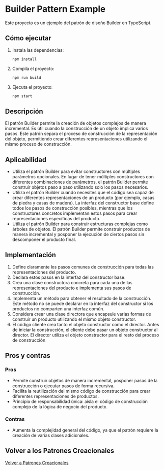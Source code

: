 # Builder Pattern Example

Este proyecto es un ejemplo del patrón de diseño Builder en TypeScript.

## Cómo ejecutar

1. Instala las dependencias:
    ```sh
    npm install
    ```

2. Compila el proyecto:
    ```sh
    npm run build
    ```

3. Ejecuta el proyecto:
    ```sh
    npm start
    ```

## Descripción

El patrón Builder permite la creación de objetos complejos de manera incremental. Es útil cuando la construcción de un objeto implica varios pasos. Este patrón separa el proceso de construcción de la representación del objeto, permitiendo crear diferentes representaciones utilizando el mismo proceso de construcción.

## Aplicabilidad

- Utiliza el patrón Builder para evitar constructores con múltiples parámetros opcionales. En lugar de tener múltiples constructores con diferentes combinaciones de parámetros, el patrón Builder permite construir objetos paso a paso utilizando solo los pasos necesarios.
- Utiliza el patrón Builder cuando necesites que el código sea capaz de crear diferentes representaciones de un producto (por ejemplo, casas de piedra y casas de madera). La interfaz del constructor base define todos los pasos de construcción posibles, mientras que los constructores concretos implementan estos pasos para crear representaciones específicas del producto.
- Utiliza el patrón Builder para construir estructuras complejas como árboles de objetos. El patrón Builder permite construir productos de manera incremental y posponer la ejecución de ciertos pasos sin descomponer el producto final.

## Implementación

1. Define claramente los pasos comunes de construcción para todas las representaciones del producto.
2. Declara estos pasos en la interfaz del constructor base.
3. Crea una clase constructora concreta para cada una de las representaciones del producto e implementa sus pasos de construcción.
4. Implementa un método para obtener el resultado de la construcción. Este método no se puede declarar en la interfaz del constructor si los productos no comparten una interfaz común.
5. Considera crear una clase directora que encapsule varias formas de construir un producto utilizando el mismo objeto constructor.
6. El código cliente crea tanto el objeto constructor como el director. Antes de iniciar la construcción, el cliente debe pasar un objeto constructor al director. El director utiliza el objeto constructor para el resto del proceso de construcción.

## Pros y contras

### Pros
- Permite construir objetos de manera incremental, posponer pasos de la construcción o ejecutar pasos de forma recursiva.
- Facilita la reutilización del mismo código de construcción para crear diferentes representaciones de productos.
- Principio de responsabilidad única: aísla el código de construcción complejo de la lógica de negocio del producto.

### Contras
- Aumenta la complejidad general del código, ya que el patrón requiere la creación de varias clases adicionales.

## Volver a los Patrones Creacionales

[Volver a Patrones Creacionales](../README.md)